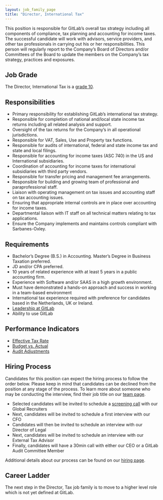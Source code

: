 ```yaml
---
layout: job_family_page
title: "Director, International Tax"
---
```


This position is responsible for GitLab’s overall tax strategy including all components
of compliance, tax planning and accounting for income taxes. The successful candidate will
work with advisors, service providers, and other tax professionals in carrying out his or her responsibilities.
This person will regularly report to the Company’s Board of Directors and/or Committees
of the Board to update the members on the Company’s tax strategy, practices and exposures.

## Job Grade 

The Director, International Tax is a [grade 10](/handbook/total-rewards/compensation/compensation-calculator/#gitlab-job-grades).

## Responsibilities

* Primary responsibility for establishing GitLab’s international tax strategy.
* Responsible for completion of national and/local state income tax returns including all related analysis and support.
* Oversight of the tax returns for the Company’s in all operational jurisdictions.
* Responsible for VAT, Sales, Use and Property tax functions.
* Responsible for audits of international, federal and state income tax and state and local filings.
* Responsible for accounting for income taxes (ASC 740) in the US and International subsidiaries.
* Coordination of accounting for income taxes for international subsidiaries with third party vendors.
* Responsible for transfer pricing and management fee arrangements.
* Responsible for building and growing team of professional and paraprofessional staff.
* Liaison with operating management on tax issues and accounting staff on tax accounting issues.
* Ensuring that appropriate internal controls are in place over accounting for income taxes.
* Departmental liaison with IT staff on all technical matters relating to tax applications.
* Ensure the Company implements and maintains controls compliant with Sarbanes-Oxley.

## Requirements

* Bachelor’s Degree (B.S.) in Accounting. Master’s Degree in Business Taxation preferred.
* JD and/or CPA preferred.
* 10 years of related experience with at least 5 years in a public accounting firm.
* Experience with Software and/or SAAS in a high growth environment.
* Must have demonstrated a hands-on approach and success in working in a team-based environment
* International tax experience required with preference for candidates based in the Netherlands, UK or Ireland.
* [Leadership at GitLab](https://about.gitlab.com/company/team/structure/#director-group)
* Ability to use GitLab

## Performance Indicators

* [Effective Tax Rate](https://about.gitlab.com/handbook/tax/performance-indicators/#effective-tax-rate-etr)
* [Budget vs. Actual](https://about.gitlab.com/handbook/tax/performance-indicators/#budget-vs-actual)
* [Audit Adjustments](https://about.gitlab.com/handbook/tax/performance-indicators/#audit-adjustments)

## Hiring Process

Candidates for this position can expect the hiring process to follow the order below.
Please keep in mind that candidates can be declined from the position at any stage of the process.
To learn more about someone who may be conducting the interview, find their job title on our [team page](/company/team).

* Selected candidates will be invited to schedule a [screening call](/handbook/hiring/#screening-call) with our Global Recruiters
* Next, candidates will be invited to schedule a first interview with our CFO
* Candidates will then be invited to schedule an interview with our Director of Legal
* Next, candidates will be invited to schedule an interview with our External Tax Advisor
* Finally, candidates will have a 30min call with either our CEO or a GitLab Audit Committee Member

Additional details about our process can be found on our [hiring page](/handbook/hiring/).

## Career Ladder 

The next step in the Director, Tax job family is to move to a higher level role which is not yet defined at GitLab.  

